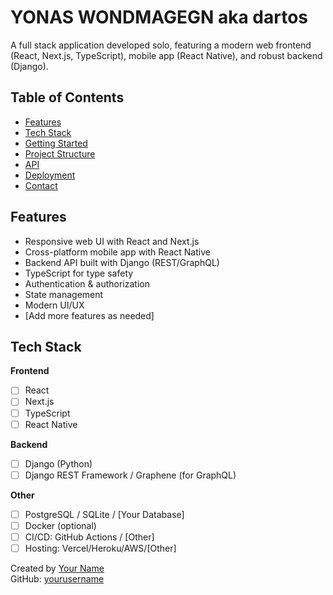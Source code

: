 # YONAS WONDMAGEGN aka dartos

A full stack application developed solo, featuring a modern web frontend (React, Next.js, TypeScript), mobile app (React Native), and robust backend (Django).

## Table of Contents

- [Features](#features)
- [Tech Stack](#tech-stack)
- [Getting Started](#getting-started)
- [Project Structure](#project-structure)
- [API](#api)
- [Deployment](#deployment)
- [Contact](#contact)

## Features

- Responsive web UI with React and Next.js
- Cross-platform mobile app with React Native
- Backend API built with Django (REST/GraphQL)
- TypeScript for type safety
- Authentication & authorization
- State management
- Modern UI/UX
- [Add more features as needed]

## Tech Stack

**Frontend**
- [ ] React
- [ ] Next.js
- [ ] TypeScript
- [ ] React Native

**Backend**
- [ ] Django (Python)
- [ ] Django REST Framework / Graphene (for GraphQL)

**Other**
- [ ] PostgreSQL / SQLite / [Your Database]
- [ ] Docker (optional)
- [ ] CI/CD: GitHub Actions / [Other]
- [ ] Hosting: Vercel/Heroku/AWS/[Other]

Created by [Your Name](mailto:your@email.com)  
GitHub: [yourusername](https://github.com/yourusername)
